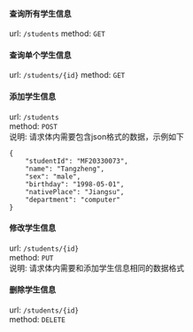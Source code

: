 #### 查询所有学生信息
url: `/students`
method: `GET`

#### 查询单个学生信息
url: `/students/{id}`
method: `GET`

#### 添加学生信息
url: `/students`  
method: `POST`  
说明: 请求体内需要包含json格式的数据，示例如下  
```
{
    "studentId": "MF20330073",
    "name": "Tangzheng",
    "sex": "male",
    "birthday": "1998-05-01",
    "nativePlace": "Jiangsu",
    "department": "computer"
}
```

#### 修改学生信息
url: `/students/{id}`  
method: `PUT`  
说明: 请求体内需要和添加学生信息相同的数据格式  

#### 删除学生信息
url: `/students/{id}`  
method: `DELETE`  